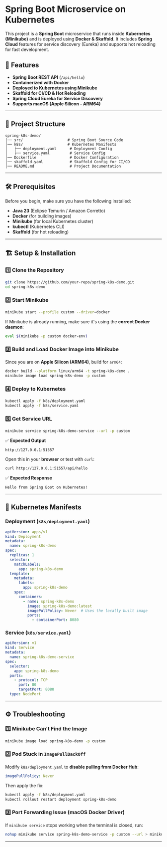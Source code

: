 # Spring Boot Microservice on Kubernetes

This project is a **Spring Boot** microservice that runs inside **Kubernetes (Minikube)** and is deployed using **Docker & Skaffold**. It includes **Spring Cloud** features for service discovery (Eureka) and supports hot reloading for fast development.

## 🚀 Features
- **Spring Boot REST API** (`/api/hello`)
- **Containerized with Docker**
- **Deployed to Kubernetes using Minikube**
- **Skaffold for CI/CD & Hot Reloading**
- **Spring Cloud Eureka for Service Discovery**
- **Supports macOS (Apple Silicon - ARM64)**

---

## 📂 Project Structure
```
spring-k8s-demo/
│── src/                    # Spring Boot Source Code
│── k8s/                    # Kubernetes Manifests
│   ├── deployment.yaml      # Deployment Config
│   ├── service.yaml         # Service Config
│── Dockerfile               # Docker Configuration
│── skaffold.yaml            # Skaffold Config for CI/CD
│── README.md                # Project Documentation
```

---

## 🛠️ **Prerequisites**
Before you begin, make sure you have the following installed:
- **Java 23** (Eclipse Temurin / Amazon Corretto)
- **Docker** (for building images)
- **Minikube** (for local Kubernetes cluster)
- **kubectl** (Kubernetes CLI)
- **Skaffold** (for hot reloading)

---

## 🏗 **Setup & Installation**
### **1️⃣ Clone the Repository**
```sh
git clone https://github.com/your-repo/spring-k8s-demo.git
cd spring-k8s-demo
```

### **2️⃣ Start Minikube**
```sh
minikube start --profile custom --driver=docker
```
If Minikube is already running, make sure it's using the **correct Docker daemon**:
```sh
eval $(minikube -p custom docker-env)
```

### **3️⃣ Build and Load Docker Image into Minikube**
Since you are on **Apple Silicon (ARM64)**, build for `arm64`:
```sh
docker build --platform linux/arm64 -t spring-k8s-demo .
minikube image load spring-k8s-demo -p custom
```

### **4️⃣ Deploy to Kubernetes**
```sh
kubectl apply -f k8s/deployment.yaml
kubectl apply -f k8s/service.yaml
```

### **5️⃣ Get Service URL**
```sh
minikube service spring-k8s-demo-service --url -p custom
```
✅ **Expected Output**
```
http://127.0.0.1:51557
```
Open this in your **browser** or test with `curl`:
```sh
curl http://127.0.0.1:51557/api/hello
```
✅ **Expected Response**
```
Hello from Spring Boot on Kubernetes!
```

---

## 📜 **Kubernetes Manifests**
### **Deployment (`k8s/deployment.yaml`)**
```yaml
apiVersion: apps/v1
kind: Deployment
metadata:
  name: spring-k8s-demo
spec:
  replicas: 1
  selector:
    matchLabels:
      app: spring-k8s-demo
  template:
    metadata:
      labels:
        app: spring-k8s-demo
    spec:
      containers:
        - name: spring-k8s-demo
          image: spring-k8s-demo:latest
          imagePullPolicy: Never  # Uses the locally built image
          ports:
            - containerPort: 8080
```

### **Service (`k8s/service.yaml`)**
```yaml
apiVersion: v1
kind: Service
metadata:
  name: spring-k8s-demo-service
spec:
  selector:
    app: spring-k8s-demo
  ports:
    - protocol: TCP
      port: 80
      targetPort: 8080
  type: NodePort
```

---

## ⚙ **Troubleshooting**
### **1️⃣ Minikube Can't Find the Image**
```sh
minikube image load spring-k8s-demo -p custom
```

### **2️⃣ Pod Stuck in `ImagePullBackOff`**
Modify `k8s/deployment.yaml` to **disable pulling from Docker Hub**:
```yaml
imagePullPolicy: Never
```
Then apply the fix:
```sh
kubectl apply -f k8s/deployment.yaml
kubectl rollout restart deployment spring-k8s-demo
```

### **3️⃣ Port Forwarding Issue (macOS Docker Driver)**
If `minikube service` stops working when the terminal is closed, run:
```sh
nohup minikube service spring-k8s-demo-service -p custom --url > minikube-url.log 2>&1 &
```

---